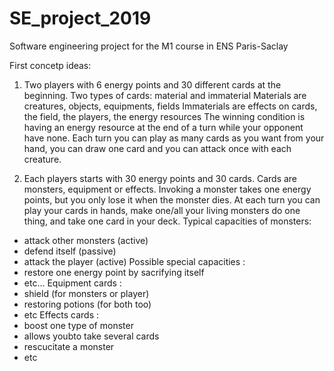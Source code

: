 # SE_project_2019
Software engineering project for the M1 course in ENS Paris-Saclay


First concetp ideas:


1) Two players with 6 energy points and 30 different cards at the beginning.
Two types of cards: material and immaterial
Materials are creatures, objects, equipments, fields
Immaterials are effects on cards, the field, the players, the energy resources 
The winning condition is having an energy resource at the end of a turn while your opponent have none.
Each turn you can play as many cards as you want from your hand, you can draw one card and you can attack once with each creature.


2) Each players starts with 30 energy points and 30 cards.
Cards are monsters, equipment or effects.
Invoking a monster takes one energy points, but you only lose it when the monster dies.
At each turn you can play your cards in hands, make one/all your living monsters do one thing, and take one card in your deck.
Typical capacities of monsters:
- attack other monsters (active)
- defend itself (passive)
- attack the player (active)
Possible special capacities :
- restore one energy point by sacrifying itself
- etc...
Equipment cards :
- shield (for monsters or player)
- restoring potions (for both too)
- etc
Effects cards :
- boost one type of monster
- allows youbto take several cards
- rescucitate a monster
- etc
